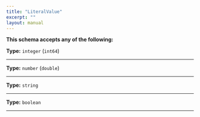 ```yaml
---
title: "LiteralValue"
excerpt: ""
layout: manual
---
```






**This schema accepts any of the following:**


**Type:** `integer` (`int64`)







----

**Type:** `number` (`double`)







----

**Type:** `string`







----

**Type:** `boolean`







----





